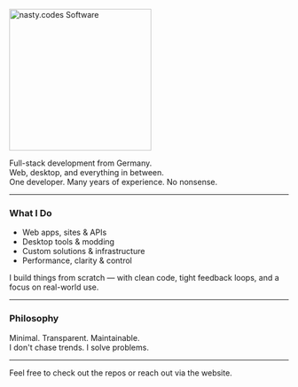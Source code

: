 <p>
  <a href="https://nasty.codes" target="_blank">
    <img src="https://nasty.codes/assets/img/nasty.codes_software_light.svg" width="256px" title="nasty.codes Software">
  </a>
</p>

Full-stack development from Germany.  
Web, desktop, and everything in between.  
One developer. Many years of experience. No nonsense.

---

### What I Do

- Web apps, sites & APIs  
- Desktop tools & modding  
- Custom solutions & infrastructure  
- Performance, clarity & control

I build things from scratch — with clean code, tight feedback loops, and a focus on real-world use.

---

### Philosophy

Minimal. Transparent. Maintainable.  
I don't chase trends. I solve problems.

---

Feel free to check out the repos or reach out via the website.

